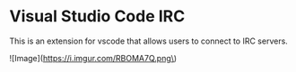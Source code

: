 # Visual Studio Code IRC
This is an extension for vscode that allows users to connect to IRC servers.

\!\[Image\]\(https://i.imgur.com/RBOMA7Q.png\)